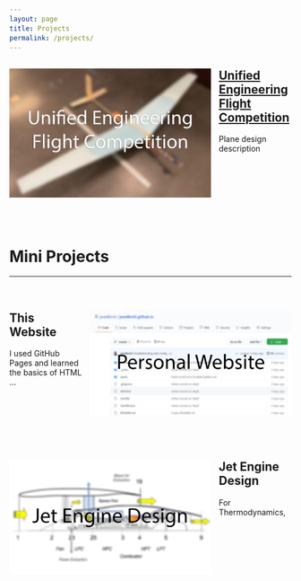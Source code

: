 ```yaml
---
layout: page
title: Projects
permalink: /projects/
---
```


<div style="clear: both;">
  <div style="float: left; margin-right: 1em; margin-bottom: 1em;">
    <a href="UEFC/"><img src="/assets/UEFC.png" alt="" width="360"></a>
  </div>
  <div>
    <h2><a href="UEFC/">Unified Engineering Flight Competition</a></h2>
    <p>Plane design description</p>
  </div>
</div>

<br clear="all" />

&nbsp;

# Mini Projects

---

&nbsp;

<div style="clear: both;">
  <div style="float: right; margin-left: 1em; margin-bottom: 1em;">
    <img src="/assets/website.png" alt="" width="360">
  </div>
  <div>
    <h2>This Website</h2>
    <p>I used GitHub Pages and learned the basics of HTML ...</p>
  </div>
</div>

<br clear="all" />

&nbsp;

<div style="clear: both;">
  <div style="float: left; margin-right: 1em; margin-bottom: 1em;">
    <img src="/assets/jet_engine.PNG" alt="" width="360">
  </div>
  <div>
    <h2>Jet Engine Design</h2>
    <p>For Thermodynamics, </p>
  </div>
</div>

<br clear="all" />

&nbsp;
